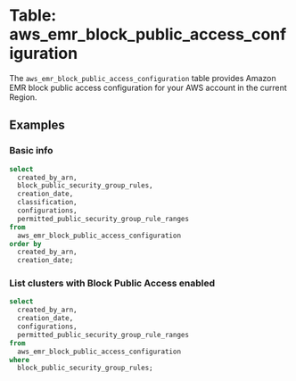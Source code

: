 # Table: aws_emr_block_public_access_configuration

The `aws_emr_block_public_access_configuration` table provides Amazon EMR block public access configuration for your AWS account in the current Region.

## Examples

### Basic info

```sql
select
  created_by_arn,
  block_public_security_group_rules,
  creation_date,
  classification,
  configurations,
  permitted_public_security_group_rule_ranges
from
  aws_emr_block_public_access_configuration
order by
  created_by_arn,
  creation_date;
```
### List clusters with Block Public Access enabled

```sql
select
  created_by_arn,
  creation_date,
  configurations,
  permitted_public_security_group_rule_ranges
from
  aws_emr_block_public_access_configuration
where 
  block_public_security_group_rules;
```
